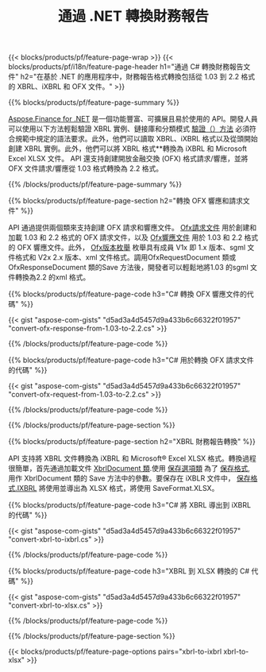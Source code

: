 ﻿---
title: 通過 .NET 轉換財務報告
url: /zh-hant/net/conversion/
description:  C# 代碼通過 .NET 庫將財務報告轉換為 XBRL、iXBRL 和 OFX 文件格式。
---
{{< blocks/products/pf/feature-page-wrap >}}
{{< blocks/products/pf/i18n/feature-page-header h1="通過 C# 轉換財務報告文件" h2="在基於 .NET 的應用程序中，財務報告格式轉換包括從 1.03 到 2.2 格式的 XBRL、iXBRL 和 OFX 文件。" >}}

{{% blocks/products/pf/feature-page-summary %}}

[Aspose.Finance for .NET](https://products.aspose.com/finance/net/) 是一個功能豐富、可擴展且易於使用的 API。開發人員可以使用以下方法輕鬆驗證 XBRL 實例、鏈接庫和分類模式 [驗證（）方法](https://apireference.aspose.com/finance/net/aspose.finance.xbrl/xbrlinstance/methods/validate) 必須符合規範中規定的語法要求。此外，他們可以讀取 XBRL、iXBRL 格式以及從頭開始創建 XBRL 實例。此外，他們可以將 XBRL 格式**轉換為 iXBRL 和 Microsoft Excel XLSX 文件。 API 還支持創建開放金融交換 (OFX) 格式請求/響應，並將 OFX 文件請求/響應從 1.03 格式轉換為 2.2 格式。

{{% /blocks/products/pf/feature-page-summary %}}

{{% blocks/products/pf/feature-page-section h2="轉換 OFX 響應和請求文件" %}}

API 通過提供兩個類來支持創建 OFX 請求和響應文件。 [Ofx請求文件](https://apireference.aspose.com/finance/net/aspose.finance.ofx/ofxrequestdocument) 用於創建和加載 1.03 和 2.2 格式的 OFX 請求文件，以及 [Ofx響應文件](https://apireference.aspose.com/finance/net/aspose.finance.ofx/ofxresponsedocument) 用於 1.03 和 2.2 格式的 OFX 響應文件。此外， [Ofx版本枚舉](https://apireference.aspose.com/finance/net/aspose.finance.ofx/ofxversionenum) 枚舉具有成員 V1x 即 1.x 版本、sgml 文件格式和 V2x 2.x 版本、xml 文件格式。調用OfxRequestDocument 類或OfxResponseDocument 類的Save 方法後，開發者可以輕鬆地將1.03 的sgml 文件轉換為2.2 的xml 格式。


{{% blocks/products/pf/feature-page-code h3="C# 轉換 OFX 響應文件的代碼" %}}

{{< gist "aspose-com-gists" "d5ad3a4d5457d9a433b6c66322f01957" "convert-ofx-response-from-1.03-to-2.2.cs" >}} 

{{% /blocks/products/pf/feature-page-code %}}

{{% blocks/products/pf/feature-page-code h3="C# 用於轉換 OFX 請求文件的代碼" %}}

{{< gist "aspose-com-gists" "d5ad3a4d5457d9a433b6c66322f01957" "convert-ofx-request-from-1.03-to-2.2.cs" >}} 

{{% /blocks/products/pf/feature-page-code %}}

{{% /blocks/products/pf/feature-page-section %}}

{{% blocks/products/pf/feature-page-section h2="XBRL 財務報告轉換" %}}

API 支持將 XBRL 文件轉換為 iXBRL 和 Microsoft® Excel XLSX 格式。轉換過程很簡單，首先通過加載文件 [XbrlDocument 類](https://apireference.aspose.com/finance/net/aspose.finance.xbrl/xbrldocument).使用 [保存選項類](https://apireference.aspose.com/finance/net/aspose.finance.xbrl/saveoptions) 為了 [保存格式](https://apireference.aspose.com/finance/net/aspose.finance.xbrl/saveoptions/properties/saveformat), 用作 XbrlDocument 類的 Save 方法中的參數。要保存在 iXBLR 文件中， [保存格式.IXBRL](https://apireference.aspose.com/finance/net/aspose.finance.xbrl/saveformat) 將使用並導出為 XLSX 格式，將使用 SaveFormat.XLSX。

{{% blocks/products/pf/feature-page-code h3="C# 將 XBRL 導出到 iXBRL 的代碼" %}}

{{< gist "aspose-com-gists" "d5ad3a4d5457d9a433b6c66322f01957" "convert-xbrl-to-ixbrl.cs" >}} 

{{% /blocks/products/pf/feature-page-code %}}

{{% blocks/products/pf/feature-page-code h3="XBRL 到 XLSX 轉換的 C# 代碼" %}}

{{< gist "aspose-com-gists" "d5ad3a4d5457d9a433b6c66322f01957" "convert-xbrl-to-xlsx.cs" >}} 

{{% /blocks/products/pf/feature-page-code %}}

{{% /blocks/products/pf/feature-page-section %}}

{{< blocks/products/pf/feature-page-options pairs="xbrl-to-ixbrl xbrl-to-xlsx" >}}